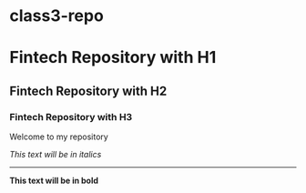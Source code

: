 # class3-repo

# Fintech Repository with H1

## Fintech Repository with H2

### Fintech Repository with H3

Welcome to my repository

*This text will be in italics*

---

**This text will be in bold**
